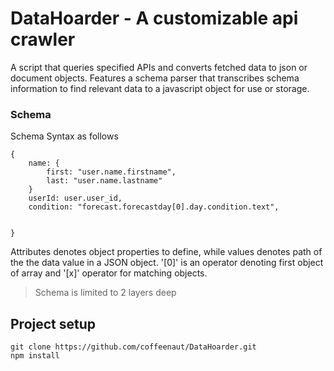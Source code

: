 # DataHoarder - A customizable api crawler

A script that queries specified APIs and converts fetched data to json or document objects. Features a schema parser that transcribes schema information to find relevant data to a javascript object for use or storage.

### Schema
Schema Syntax as follows
```
{
    name: {
        first: "user.name.firstname",
        last: "user.name.lastname"
    }
    userId: user.user_id,
    condition: "forecast.forecastday[0].day.condition.text",


}

```
Attributes denotes object properties to define, while values denotes path of the the data value in a JSON object.
'[0]' is an operator denoting first object of array and '[x]' operator for matching objects.
> Schema is limited to 2 layers deep

## Project setup
```
git clone https://github.com/coffeenaut/DataHoarder.git
npm install
```
